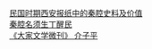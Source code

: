   
[民国时期西安报纸中的秦腔史料及价值](http://www.dianyue.me/archives/519/vqm12zjubcxusz5f/)  
[秦腔名须生丁醒民](http://www.dianyue.me/archives/326/vykxibc3a3364hzg/)  
[《大家文学微刊》 介子平](http://www.dianyue.me/archives/188/tvxjd4l9wn0hzkvk/)
